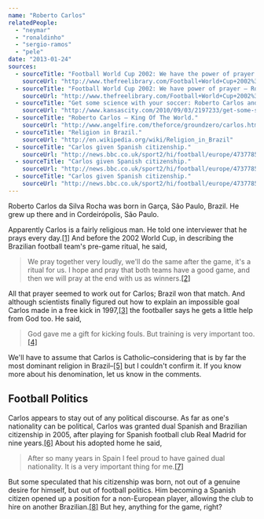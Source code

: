 ```yaml
---
name: "Roberto Carlos"
relatedPeople:
  - "neymar"
  - "ronaldinho"
  - "sergio-ramos"
  - "pele"
date: "2013-01-24"
sources:
  - sourceTitle: "Football World Cup 2002: We have the power of prayer – Roberto Carlos."
    sourceUrl: "http://www.thefreelibrary.com/Football+World+Cup+2002%3A+We+have+power+of+prayer+-+Roberto+Carlos.-a088092372"
  - sourceTitle: "Football World Cup 2002: We have power of prayer – Roberto Carlos."
    sourceUrl: "http://www.thefreelibrary.com/Football+World+Cup+2002%3A+We+have+power+of+prayer+-+Roberto+Carlos.-a088092372"
  - sourceTitle: "Get some science with your soccer: Roberto Carlos and the law of physics."
    sourceUrl: "http://www.kansascity.com/2010/09/03/2197233/get-some-science-with-your-soccer.html"
  - sourceTitle: "Roberto Carlos – King Of The World."
    sourceUrl: "http://www.angelfire.com/theforce/groundzero/carlos.html"
  - sourceTitle: "Religion in Brazil."
    sourceUrl: "http://en.wikipedia.org/wiki/Religion_in_Brazil"
  - sourceTitle: "Carlos given Spanish citizenship."
    sourceUrl: "http://news.bbc.co.uk/sport2/hi/football/europe/4737785.stm"
  - sourceTitle: "Carlos given Spanish citizenship."
    sourceUrl: "http://news.bbc.co.uk/sport2/hi/football/europe/4737785.stm"
  - sourceTitle: "Carlos given Spanish citizenship."
    sourceUrl: "http://news.bbc.co.uk/sport2/hi/football/europe/4737785.stm"
---
```


Roberto Carlos da Silva Rocha was born in Garça, São Paulo, Brazil. He grew up there and in Cordeirópolis, São Paulo.

Apparently Carlos is a fairly religious man. He told one interviewer that he prays every day.<a class="source-citation" href="http://www.thefreelibrary.com/Football+World+Cup+2002%3A+We+have+power+of+prayer+-+Roberto+Carlos.-a088092372" title="Football World Cup 2002: We have the power of prayer – Roberto Carlos.">[1]</a> And before the 2002 World Cup, in describing the Brazilian football team's pre-game ritual, he said,

>We pray together very loudly, we'll do the same after the game, it's a ritual for us. I hope and pray that both teams have a good game, and then we will pray at the end with us as winners.<a class="source-citation" href="http://www.thefreelibrary.com/Football+World+Cup+2002%3A+We+have+power+of+prayer+-+Roberto+Carlos.-a088092372" title="Football World Cup 2002: We have power of prayer – Roberto Carlos.">[2]</a>

All that prayer seemed to work out for Carlos; Brazil won that match. And although scientists finally figured out how to explain an impossible goal Carlos made in a free kick in 1997,<a class="source-citation" href="http://www.kansascity.com/2010/09/03/2197233/get-some-science-with-your-soccer.html" title="Get some science with your soccer: Roberto Carlos and the law of physics.">[3]</a> the footballer says he gets a little help from God too. He said,

>God gave me a gift for kicking fouls. But training is very important too.<a class="source-citation" href="http://www.angelfire.com/theforce/groundzero/carlos.html" title="Roberto Carlos – King Of The World.">[4]</a>

We'll have to assume that Carlos is Catholic–considering that is by far the most dominant religion in Brazil–<a class="source-citation" href="http://en.wikipedia.org/wiki/Religion_in_Brazil" title="Religion in Brazil.">[5]</a> but I couldn't confirm it. If you know more about his denomination, let us know in the comments.


## Football Politics

Carlos appears to stay out of any political discourse. As far as one's nationality can be political, Carlos was granted dual Spanish and Brazilian citizenship in 2005, after playing for Spanish football club Real Madrid for nine years.<a class="source-citation" href="http://news.bbc.co.uk/sport2/hi/football/europe/4737785.stm" title="Carlos given Spanish citizenship.">[6]</a> About his adopted home he said,

>After so many years in Spain I feel proud to have gained dual nationality. It is a very important thing for me.<a class="source-citation" href="http://news.bbc.co.uk/sport2/hi/football/europe/4737785.stm" title="Carlos given Spanish citizenship.">[7]</a>

But some speculated that his citizenship was born, not out of a genuine desire for himself, but out of football politics. Him becoming a Spanish citizen opened up a position for a non-European player, allowing the club to hire on another Brazilian.<a class="source-citation" href="http://news.bbc.co.uk/sport2/hi/football/europe/4737785.stm" title="Carlos given Spanish citizenship.">[8]</a> But hey, anything for the game, right?